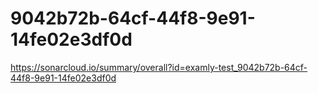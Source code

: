 # 9042b72b-64cf-44f8-9e91-14fe02e3df0d
https://sonarcloud.io/summary/overall?id=examly-test_9042b72b-64cf-44f8-9e91-14fe02e3df0d
